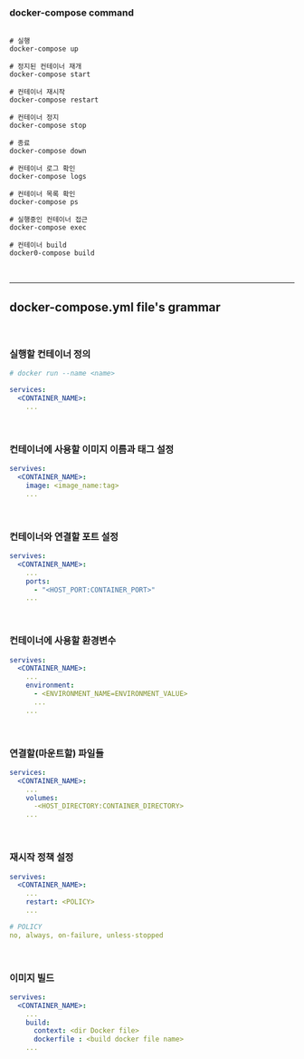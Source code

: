 ### docker-compose command

``` shell

# 실행
docker-compose up

# 정지된 컨테이너 재개
docker-compose start

# 컨테이너 재시작
docker-compose restart

# 컨테이너 정지
docker-compose stop

# 종료
docker-compose down

# 컨테이너 로그 확인
docker-compose logs

# 컨테이너 목록 확인
docker-compose ps

# 실행중인 컨테이너 접근
docker-compose exec

# 컨테이너 build
docker0-compose build
```

<br>

---

## docker-compose.yml file's grammar

<br>

### 실행할 컨테이너 정의

``` yaml
# docker run --name <name> 

services:
  <CONTAINER_NAME>: 
    ...
```

<br>

### 컨테이너에 사용할 이미지 이름과 태그 설정

``` yaml
servives:
  <CONTAINER_NAME>:
    image: <image_name:tag>
    ...
```

<br>

### 컨테이너와 연결할 포트 설정

``` yaml
servives:
  <CONTAINER_NAME>:
    ...
    ports:
      - "<HOST_PORT:CONTAINER_PORT>"
    ...
```

<br>

### 컨테이너에 사용할 환경변수

``` yaml
servives:
  <CONTAINER_NAME>:
    ...
    environment:
      - <ENVIRONMENT_NAME=ENVIRONMENT_VALUE>
      ...
    ...
```

<br>

### 연결할(마운트할) 파일들

``` yaml
services:
  <CONTAINER_NAME>:
    ...
    volumes:
      -<HOST_DIRECTORY:CONTAINER_DIRECTORY>
    ...
```

<br>

### 재시작 정책 설정

``` yaml
servives:
  <CONTAINER_NAME>:
    ...
    restart: <POLICY>
    ...

# POLICY
no, always, on-failure, unless-stopped
```

<br>

### 이미지 빌드

``` yaml
servives:
  <CONTAINER_NAME>:
    ...
    build:
      context: <dir Docker file>
      dockerfile : <build docker file name>
    ...
```